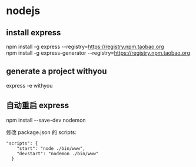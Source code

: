 # nodejs
## install express 
npm install -g express --registry=https://registry.npm.taobao.org  
npm install -g express-generator --registry=https://registry.npm.taobao.org 

## generate a project withyou
express -e withyou

## 自动重启 express
npm install --save-dev nodemon

修改 package.json 的 scripts:  
<pre><code>"scripts": {
    "start": "node ./bin/www",
    "devstart": "nodemon ./bin/www"
  }
</code></pre>


